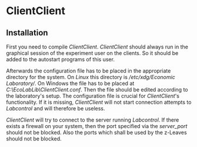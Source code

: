 # ClientClient

## Installation

First you need to compile *ClientClient*. *ClientClient* should always run in the graphical session of the experiment user on the clients. So it should be added to the autostart programs of this user.

Afterwards the configuration file has to be placed in the appropriate directory for the system. On *Linux* this directory is */etc/xdg/Economic Laboratory/*. On Windows the file has to be placed at *C:\\EcoLabLib\\ClientClient.conf*. Then the file should be edited according to the laboratory's setup. The configuration file is crucial for *ClientClient*'s functionality. If it is missing, *ClientClient* will not start connection attempts to *Labcontrol* and will therefore be useless.

*ClientClient* will try to connect to the server running *Labcontrol*. If there exists a firewall on your system, then the port specified via the *server_port* should not be blocked. Also the ports which shall be used by the z-Leaves should not be blocked.
